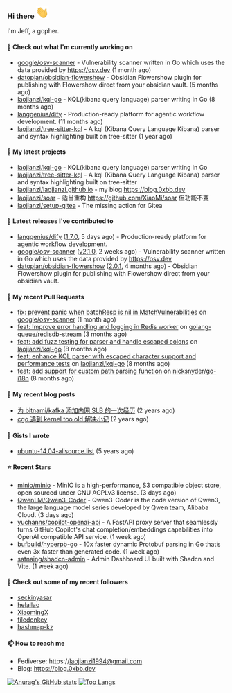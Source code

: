 ### Hi there <img src="https://raw.githubusercontent.com/laojianzi/laojianzi/main/wave.gif" width="30px">

I'm Jeff, a gopher.

#### 👷 Check out what I'm currently working on

- [google/osv-scanner](https://github.com/google/osv-scanner) - Vulnerability scanner written in Go which uses the data provided by https://osv.dev (1 month ago)
- [datopian/obsidian-flowershow](https://github.com/datopian/obsidian-flowershow) - Obsidian Flowershow plugin for publishing with Flowershow direct from your obsidian vault. (5 months ago)
- [laojianzi/kql-go](https://github.com/laojianzi/kql-go) - KQL(kibana query language) parser writing in Go (8 months ago)
- [langgenius/dify](https://github.com/langgenius/dify) - Production-ready platform for agentic workflow development. (11 months ago)
- [laojianzi/tree-sitter-kql](https://github.com/laojianzi/tree-sitter-kql) - A kql (Kibana Query Language Kibana) parser and syntax highlighting built on tree-sitter (1 year ago)

#### 🌱 My latest projects

- [laojianzi/kql-go](https://github.com/laojianzi/kql-go) - KQL(kibana query language) parser writing in Go
- [laojianzi/tree-sitter-kql](https://github.com/laojianzi/tree-sitter-kql) - A kql (Kibana Query Language Kibana) parser and syntax highlighting built on tree-sitter
- [laojianzi/laojianzi.github.io](https://github.com/laojianzi/laojianzi.github.io) - my blog https://blog.0xbb.dev
- [laojianzi/soar](https://github.com/laojianzi/soar) - 适当重构 https://github.com/XiaoMi/soar 但功能不变
- [laojianzi/setup-gitea](https://github.com/laojianzi/setup-gitea) - The missing action for Gitea

#### 🔭 Latest releases I've contributed to

- [langgenius/dify](https://github.com/langgenius/dify) ([1.7.0](https://github.com/langgenius/dify/releases/tag/1.7.0), 5 days ago) - Production-ready platform for agentic workflow development.
- [google/osv-scanner](https://github.com/google/osv-scanner) ([v2.1.0](https://github.com/google/osv-scanner/releases/tag/v2.1.0), 2 weeks ago) - Vulnerability scanner written in Go which uses the data provided by https://osv.dev
- [datopian/obsidian-flowershow](https://github.com/datopian/obsidian-flowershow) ([2.0.1](https://github.com/datopian/obsidian-flowershow/releases/tag/2.0.1), 4 months ago) - Obsidian Flowershow plugin for publishing with Flowershow direct from your obsidian vault.

#### 🔨 My recent Pull Requests

- [fix: prevent panic when batchResp is nil in MatchVulnerabilities](https://github.com/google/osv-scanner/pull/1922) on [google/osv-scanner](https://github.com/google/osv-scanner) (1 month ago)
- [feat: Improve error handling and logging in Redis worker](https://github.com/golang-queue/redisdb-stream/pull/31) on [golang-queue/redisdb-stream](https://github.com/golang-queue/redisdb-stream) (3 months ago)
- [feat: add fuzz testing for parser and handle escaped colons](https://github.com/laojianzi/kql-go/pull/10) on [laojianzi/kql-go](https://github.com/laojianzi/kql-go) (8 months ago)
- [feat: enhance KQL parser with escaped character support and performance tests](https://github.com/laojianzi/kql-go/pull/8) on [laojianzi/kql-go](https://github.com/laojianzi/kql-go) (8 months ago)
- [feat: add support for custom path parsing function](https://github.com/nicksnyder/go-i18n/pull/346) on [nicksnyder/go-i18n](https://github.com/nicksnyder/go-i18n) (8 months ago)

#### 📜 My recent blog posts

- [为 bitnami/kafka 添加内网 SLB 的一次经历](https://blog.0xbb.devhttps://blog.0xbb.dev/posts/bitnami-kafka-slb/) (2 years ago)
- [cgo 遇到 kernel too old 解决小记](https://blog.0xbb.devhttps://blog.0xbb.dev/posts/cgo-kernel-too-old/) (2 years ago)

#### 📓 Gists I wrote

- [ubuntu-14.04-alisource.list](https://gist.github.com/07e2a6bf71a7457b6bd0526b174e744d) (5 years ago)

#### ⭐ Recent Stars

- [minio/minio](https://github.com/minio/minio) - MinIO is a high-performance, S3 compatible object store, open sourced under GNU AGPLv3 license. (3 days ago)
- [QwenLM/Qwen3-Coder](https://github.com/QwenLM/Qwen3-Coder) - Qwen3-Coder is the code version of Qwen3, the large language model series developed by Qwen team, Alibaba Cloud. (3 days ago)
- [yuchanns/copilot-openai-api](https://github.com/yuchanns/copilot-openai-api) - A FastAPI proxy server that seamlessly turns GitHub Copilot&#39;s chat completion/embeddings capabilities into OpenAI compatible API service. (1 week ago)
- [bufbuild/hyperpb-go](https://github.com/bufbuild/hyperpb-go) - 10x faster dynamic Protobuf parsing in Go that’s even 3x faster than generated code. (1 week ago)
- [satnaing/shadcn-admin](https://github.com/satnaing/shadcn-admin) - Admin Dashboard UI built with Shadcn and Vite. (1 week ago)

#### 👯 Check out some of my recent followers

- [seckinyasar](https://github.com/seckinyasar)
- [helallao](https://github.com/helallao)
- [XiaomingX](https://github.com/XiaomingX)
- [filedonkey](https://github.com/filedonkey)
- [hashmap-kz](https://github.com/hashmap-kz)

#### 📫 How to reach me

- Fediverse: https://laojianzi1994@gmail.com
- Blog: https://blog.0xbb.dev


[![Anurag's GitHub stats](https://github-readme-stats.vercel.app/api?username=laojianzi&count_private=true&show_icons=true&theme=vue-dark&include_all_commits=true)](https://github.com/laojianzi/laojianzi)
[![Top Langs](https://github-readme-stats.vercel.app/api/top-langs/?username=laojianzi&theme=vue-dark)](https://github.com/laojianzi/laojianzi)
